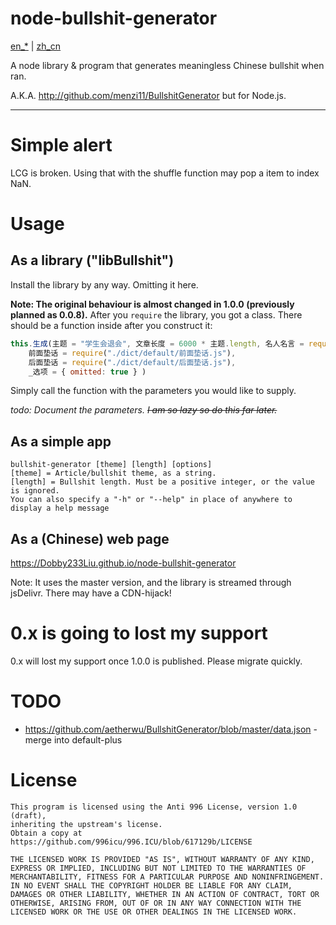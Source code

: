 # node-bullshit-generator

[en_*](README.md) | [zh_cn](README-zh_cn.md)

A node library & program that generates meaningless Chinese bullshit when ran.

A.K.A. http://github.com/menzi11/BullshitGenerator but for Node.js.
<hr /><!-- fixme(-2) -->

# Simple alert
LCG is broken. Using that with the shuffle function may pop a item to index NaN.

# Usage
## As a library ("libBullshit")

Install the library by any way. Omitting it here.

**Note: The original behaviour is almost changed in 1.0.0 (previously planned as 0.0.8).**
After you `require` the library, you got a class. There should be a function inside after you construct it:
```javascript
this.生成(主题 = "学生会退会", 文章长度 = 6000 * 主题.length, 名人名言 = require("./dict/default/名人名言.js"), 废话 = require("./dict/default/废话.js")(主题),
	前面垫话 = require("./dict/default/前面垫话.js"),
	后面垫话 = require("./dict/default/后面垫话.js"),
	_选项 = { omitted: true } )
```
Simply call the function with the parameters you would like to supply.

*todo: Document the parameters. <s>I am so lazy so do this far later.</s>*
## As a simple app

```
bullshit-generator [theme] [length] [options]
[theme] = Article/bullshit theme, as a string.
[length] = Bullshit length. Must be a positive integer, or the value is ignored.
You can also specify a "-h" or "--help" in place of anywhere to display a help message
```
## As a (Chinese) web page
https://Dobby233Liu.github.io/node-bullshit-generator

Note: It uses the master version, and the library is streamed through jsDelivr. There may have a CDN-hijack!

# 0.x is going to lost my support
0.x will lost my support once 1.0.0 is published. Please migrate quickly.

# TODO
* https://github.com/aetherwu/BullshitGenerator/blob/master/data.json - merge into default-plus

# License

```
This program is licensed using the Anti 996 License, version 1.0 (draft),
inheriting the upstream's license.
Obtain a copy at https://github.com/996icu/996.ICU/blob/617129b/LICENSE

THE LICENSED WORK IS PROVIDED "AS IS", WITHOUT WARRANTY OF ANY KIND,
EXPRESS OR IMPLIED, INCLUDING BUT NOT LIMITED TO THE WARRANTIES OF
MERCHANTABILITY, FITNESS FOR A PARTICULAR PURPOSE AND NONINFRINGEMENT.
IN NO EVENT SHALL THE COPYRIGHT HOLDER BE LIABLE FOR ANY CLAIM,
DAMAGES OR OTHER LIABILITY, WHETHER IN AN ACTION OF CONTRACT, TORT OR
OTHERWISE, ARISING FROM, OUT OF OR IN ANY WAY CONNECTION WITH THE
LICENSED WORK OR THE USE OR OTHER DEALINGS IN THE LICENSED WORK.
```